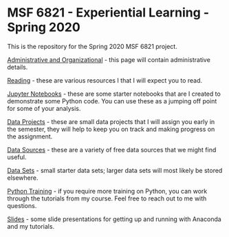 # MSF 6821 - Experiential Learning - Spring 2020 
This is the repository for the Spring 2020 MSF 6821 project.

[Administrative and Organizational](https://github.com/active-analytics/msf6821_2020_spring/blob/master/markdown_documents/01_administrative.md) - this page will contain administrative details.

[Reading](https://github.com/active-analytics/msf6821_2020_spring/blob/master/markdown_documents/02_reading.md) - these are various resources I that I will expect you to read.

[Jupyter Notebooks](https://github.com/active-analytics/msf6821_2020_spring/blob/master/notebooks) - these are some starter notebooks that are I created to demonstrate some Python code.  You can use these as a jumping off point for some of your analysis.

[Data Projects](https://github.com/active-analytics/msf6821_2020_spring/blob/master/markdown_documents/03_data_projects.md) - these are small data projects that I will assign you early in the semester, they will help to keep you on track and making progress on the assignment.

[Data Sources](https://github.com/active-analytics/msf6821_2020_spring/blob/master/markdown_documents/04_data_sources.md) - these are a variety of free data sources that we might find useful.


[Data Sets](https://github.com/active-analytics/msf6821_2020_spring/tree/master/data_sets) - small starter data sets; larger data sets will most likely be stored elsewhere.

[Python Training](https://pritamdalal.github.io/fm5990_2019_fall_site/) - if you require more training on Python, you can work through the tutorials from my course.  Feel free to reach out to me with questions.


[Slides](https://github.com/active-analytics/msf6821_2020_spring/tree/master/slides) - some slide presentations for getting up and running with Anaconda and my tutorials.
